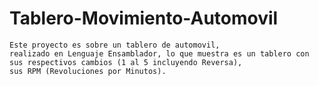 # Tablero-Movimiento-Automovil

```
Este proyecto es sobre un tablero de automovil,
realizado en Lenguaje Ensamblador, lo que muestra es un tablero con sus respectivos cambios (1 al 5 incluyendo Reversa),
sus RPM (Revoluciones por Minutos).

```
